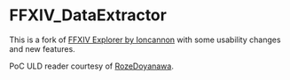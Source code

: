 FFXIV_DataExtractor
===================

This is a fork of [FFXIV Explorer by Ioncannon](https://bitbucket.org/Ioncannon/ffxiv-explorer/overview) with some usability changes and new features.

PoC ULD reader courtesy of [RozeDoyanawa](https://github.com/RozeDoyanawa).
